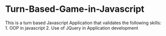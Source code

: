 # Turn-Based-Game-in-Javascript
This is a turn based Javascript Application that validates the following skills: 1. OOP in javascript 2. Use of JQuery in Application development

